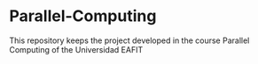 # Parallel-Computing
This repository keeps the project developed in the course Parallel Computing of the Universidad EAFIT
